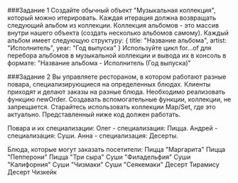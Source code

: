 ###Задание 1
Создайте обычный объект "Музыкальная коллекция", который можно итерировать. 
Каждая итерация должна возвращать следующий альбом из коллекции. Коллекция 
альбомов - это массив внутри нашего объекта (создать несколько альбомов самому).
Каждый альбом имеет следующую структуру:
{
  title: "Название альбома",
  artist: "Исполнитель",
  year: "Год выпуска"
}
Используйте цикл for...of для перебора альбомов в музыкальной коллекции и 
вывода их в консоль в формате:
"Название альбома - Исполнитель (Год выпуска)"

###Задание 2
Вы управляете рестораном, в котором работают разные повара, специализирующиеся 
на определенных блюдах. Клиенты приходят и делают заказы на разные блюда.
Необходимо реализовать функцию newOrder. Создавать вспомогательные функции, 
коллекции, не запрещается. Старайтесь использовать коллекции Map/Set, где это 
актуально. Представленный ниже код должен работать.

Повара и их специализации:
Олег - специализация: Пицца.
Андрей - специализация: Суши.
Анна - специализация: Десерты.

Блюда, которые могут заказать посетители:
Пицца "Маргарита"
Пицца "Пепперони"
Пицца "Три сыра"
Суши "Филадельфия"
Суши "Калифорния"
Суши "Чизмаки"
Суши "Сеякемаки"
Десерт Тирамису
Десерт Чизкейк